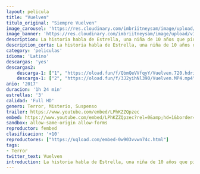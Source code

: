```yaml
---
layout: pelicula
title: "Vuelven"
titulo_original: "Siempre Vuelven"
image_carousel: 'https://res.cloudinary.com/imbriitneysam/image/upload/v1543802396/vuelven-poster-min.jpg'
image_banner: 'https://res.cloudinary.com/imbriitneysam/image/upload/v1543802397/vuelven-banner-min.jpg'
description: La historia habla de Estrella, una niña de 10 años que pide un deseo, que su madre desaparecida vuelva. El deseo se cumple pero no como ella espera, su madre está muerta y la sigue a todas partes. En un intento por escapar, Estrella se une a una banda de niños huérfanos de la violencia. Así aprenderá que cuando se vive en medio de la brutalidad, los deseos nunca salen como el corazón quisiera.
description_corta: La historia habla de Estrella, una niña de 10 años que pide un deseo, que su madre desaparecida vuelva. El deseo se cumple pero no como ella espera, su madre está muerta y la sigue a todas partes. En un intento por escapar, Estrella se...
category: 'peliculas'
idioma: 'Latino'
descargas: 'yes'
descargas2:
    descarga-1: ["1", "https://oload.fun/f/QbmQeVVfqyY/Vuelven.720.hdrip.lat.mp4", "https://www.google.com/s2/favicons?domain=openload.co","OpenLoad","https://res.cloudinary.com/imbriitneysam/image/upload/v1541473684/mexico.png", "Latino", "Full HD"]
    descarga-1: ["2", "https://oload.fun/f/3J2yihNl390/Vuelven.MP4.mp4", "https://www.google.com/s2/favicons?domain=openload.co","OpenLoad","https://res.cloudinary.com/imbriitneysam/image/upload/v1541473684/mexico.png", "Latino", "Full HD"]
anio: '2017'
duracion: '1h 24 min'
estrellas: '3'
calidad: 'Full HD'
genero: Terror, Misterio, Suspenso
trailer: https://www.youtube.com/embed/LPhKZZQpzec
embed: https://www.youtube.com/embed/LPhKZZQpzec?rel=0&amp;hd=1&border=0&wmode=opaque&enablejsapi=1&modestbranding=1&controls=1&showinfo=1
sandbox: allow-same-origin allow-forms
reproductor: fembed
clasificacion: '+10'
reproductores: ["https://uqload.com/embed-0w903vvwn74c.html"]
tags:
- Terror
twitter_text: Vuelven
introduction: La historia habla de Estrella, una niña de 10 años que pide un deseo, que su madre desaparecida vuelva. El deseo se cumple pero no como ella espera, su madre está muerta y la sigue a todas partes. En un intento por escapar, Estrella se...
---
```



 







